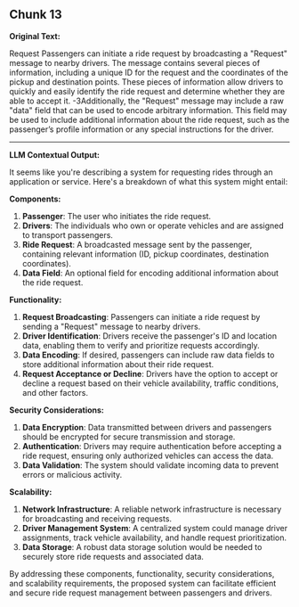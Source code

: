 ## Chunk 13

**Original Text:**

Request
Passengers can initiate a ride request by broadcasting a "Request" message to nearby drivers. The message
contains several pieces of information, including a unique ID for the request and the coordinates of the
pickup and destination points. These pieces of information allow drivers to quickly and easily identify the
ride request and determine whether they are able to accept it. -3Additionally, the "Request" message may include a raw "data" field that can be used to encode arbitrary information. This field may be used to include additional information about the ride request, such as the passenger’s profile information or any special instructions for the driver.

---

**LLM Contextual Output:**

It seems like you're describing a system for requesting rides through an application or service. Here's a breakdown of what this system might entail:

**Components:**

1. **Passenger**: The user who initiates the ride request.
2. **Drivers**: The individuals who own or operate vehicles and are assigned to transport passengers.
3. **Ride Request**: A broadcasted message sent by the passenger, containing relevant information (ID, pickup coordinates, destination coordinates).
4. **Data Field**: An optional field for encoding additional information about the ride request.

**Functionality:**

1. **Request Broadcasting**: Passengers can initiate a ride request by sending a "Request" message to nearby drivers.
2. **Driver Identification**: Drivers receive the passenger's ID and location data, enabling them to verify and prioritize requests accordingly.
3. **Data Encoding**: If desired, passengers can include raw data fields to store additional information about their ride request.
4. **Request Acceptance or Decline**: Drivers have the option to accept or decline a request based on their vehicle availability, traffic conditions, and other factors.

**Security Considerations:**

1. **Data Encryption**: Data transmitted between drivers and passengers should be encrypted for secure transmission and storage.
2. **Authentication**: Drivers may require authentication before accepting a ride request, ensuring only authorized vehicles can access the data.
3. **Data Validation**: The system should validate incoming data to prevent errors or malicious activity.

**Scalability:**

1. **Network Infrastructure**: A reliable network infrastructure is necessary for broadcasting and receiving requests.
2. **Driver Management System**: A centralized system could manage driver assignments, track vehicle availability, and handle request prioritization.
3. **Data Storage**: A robust data storage solution would be needed to securely store ride requests and associated data.

By addressing these components, functionality, security considerations, and scalability requirements, the proposed system can facilitate efficient and secure ride request management between passengers and drivers.
